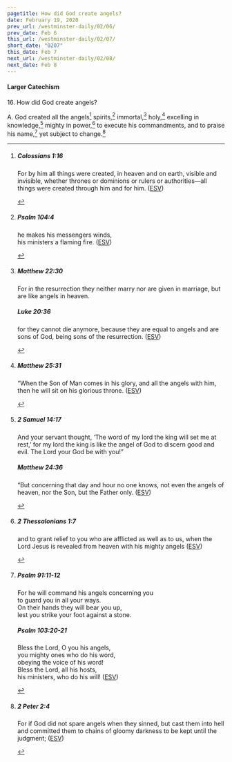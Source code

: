 ```yaml
---
pagetitle: How did God create angels?
date: February 19, 2020
prev_url: /westminster-daily/02/06/
prev_date: Feb 6
this_url: /westminster-daily/02/07/
short_date: "0207"
this_date: Feb 7
next_url: /westminster-daily/02/08/
next_date: Feb 8
---
```


#### Larger Catechism

16\. How did God create angels?

A. God created all the angels[^fnref:wlc1] spirits,[^fnref:wlc2] immortal,[^fnref:wlc3] holy,[^fnref:wlc4] excelling in knowledge,[^fnref:wlc5] mighty in power,[^fnref:wlc6] to execute his commandments, and to praise his name,[^fnref:wlc7] yet subject to change.[^fnref:wlc8]


[^fnref:wlc1]: <div class="esv"><h5>Colossians 1:16</h5> <div class="esv-text"><p id="p51001016.01-1">For by him all things were created, in heaven and on earth, visible and invisible, whether thrones or dominions or rulers or authorities&#8212;all things were created through him and for him.  (<a href="http://www.esv.org" class="copyright">ESV</a>)</p> </div> </div>

[^fnref:wlc2]: <div class="esv"><h5>Psalm 104:4</h5> <div class="esv-text"><div class="block-indent"> <p class="line-group" id="p19104004.01-1">he makes his messengers winds,<br /> <span class="indent"></span>his ministers a flaming fire.  (<a href="http://www.esv.org" class="copyright">ESV</a>)</p> </div> </div> </div>

[^fnref:wlc3]: <div class="esv"><h5>Matthew 22:30</h5> <div class="esv-text"><p id="p40022030.01-1"><span class="woc">For in the resurrection they neither marry nor are given in marriage, but are like angels in heaven.</span></p> </div><h5>Luke 20:36</h5> <div class="esv-text"><p id="p42020036.01-2"><span class="woc">for they cannot die anymore, because they are equal to angels and are sons of God, being sons of the resurrection.</span>  (<a href="http://www.esv.org" class="copyright">ESV</a>)</p> </div> </div>

[^fnref:wlc4]: <div class="esv"><h5>Matthew 25:31</h5> <div class="esv-text"> <p id="p40025031.04-1"><span class="woc">&#8220;When the Son of Man comes in his glory, and all the angels with him, then he will sit on his glorious throne.</span>  (<a href="http://www.esv.org" class="copyright">ESV</a>)</p> </div> </div>

[^fnref:wlc5]: <div class="esv"><h5>2 Samuel 14:17</h5> <div class="esv-text"><p id="p10014017.01-1">And your servant thought, &#8216;The word of my lord the king will set me at rest,&#8217; for my lord the king is like the angel of God to discern good and evil. The <span class="small-caps">Lord</span> your God be with you!&#8221;</p> </div><h5>Matthew 24:36</h5> <div class="esv-text"> <p id="p40024036.08-2"><span class="woc">&#8220;But concerning that day and hour no one knows, not even the angels of heaven, nor the Son, but the Father only.</span>  (<a href="http://www.esv.org" class="copyright">ESV</a>)</p> </div> </div>

[^fnref:wlc6]: <div class="esv"><h5>2 Thessalonians 1:7</h5> <div class="esv-text"><p id="p53001007.01-1">and to grant relief to you who are afflicted as well as to us, when the Lord Jesus is revealed from heaven with his mighty angels  (<a href="http://www.esv.org" class="copyright">ESV</a>)</p> </div> </div>

[^fnref:wlc7]: <div class="esv"><h5>Psalm 91:11-12</h5> <div class="esv-text"><div class="block-indent"> <p class="line-group" id="p19091011.01-1">For he will command his angels concerning you<br /> <span class="indent"></span>to guard you in all your ways.<br />  On their hands they will bear you up,<br /> <span class="indent"></span>lest you strike your foot against a stone.</p> </div> </div><h5>Psalm 103:20-21</h5> <div class="esv-text"><div class="block-indent"> <p class="line-group" id="p19103020.01-2">Bless the <span class="small-caps">Lord</span>, O you his angels,<br /> <span class="indent"></span>you mighty ones who do his word,<br /> <span class="indent"></span>obeying the voice of his word!<br />  Bless the <span class="small-caps">Lord</span>, all his hosts,<br /> <span class="indent"></span>his ministers, who do his will!  (<a href="http://www.esv.org" class="copyright">ESV</a>)</p> </div> </div> </div>

[^fnref:wlc8]: <div class="esv"><h5>2 Peter 2:4</h5> <div class="esv-text"><p id="p61002004.01-1">For if God did not spare angels when they sinned, but cast them into hell and committed them to chains of gloomy darkness to be kept until the judgment;  (<a href="http://www.esv.org" class="copyright">ESV</a>)</p> </div> </div>

